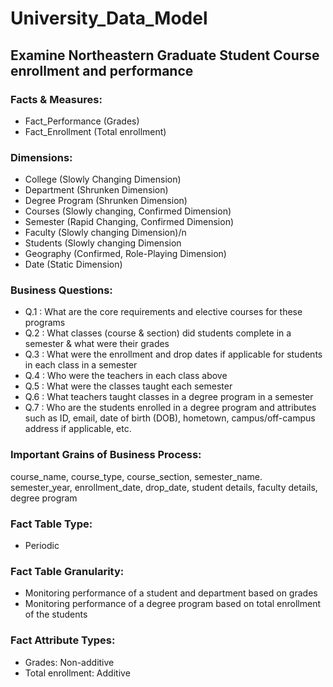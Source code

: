 # University_Data_Model

## Examine Northeastern Graduate Student Course enrollment and performance

### Facts & Measures:
  - Fact_Performance (Grades)
  - Fact_Enrollment (Total enrollment)

### Dimensions:
  - College (Slowly Changing Dimension)
  - Department (Shrunken Dimension)
  - Degree Program (Shrunken Dimension)
  - Courses (Slowly changing, Confirmed Dimension)
  - Semester (Rapid Changing, Confirmed Dimension)
  - Faculty (Slowly changing Dimension)/n
  - Students (Slowly changing Dimension
  - Geography (Confirmed, Role-Playing Dimension)
  - Date (Static Dimension)

### Business Questions:
  - Q.1 : What are the core requirements and elective courses for these programs
  - Q.2 : What classes (course & section) did students complete in a semester & what were their grades
  - Q.3 : What were the enrollment and drop dates if applicable for students in each class in a semester
  - Q.4 : Who were the teachers in each class above
  - Q.5 : What were the classes taught each semester
  - Q.6 : What teachers taught classes in a degree program in a semester
  - Q.7 : Who are the students enrolled in a degree program and attributes  such as ID, email, date of birth (DOB), hometown, campus/off-campus address if applicable, etc.

### Important Grains of Business Process:
  course_name, course_type, course_section, semester_name. semester_year, enrollment_date, drop_date, student details, faculty details, degree program

### Fact Table Type:
  - Periodic

### Fact Table Granularity:
  - Monitoring performance of a student and department based on grades
  - Monitoring performance of a degree program based on total enrollment of the students

### Fact Attribute Types:
  - Grades: Non-additive
  - Total enrollment: Additive
